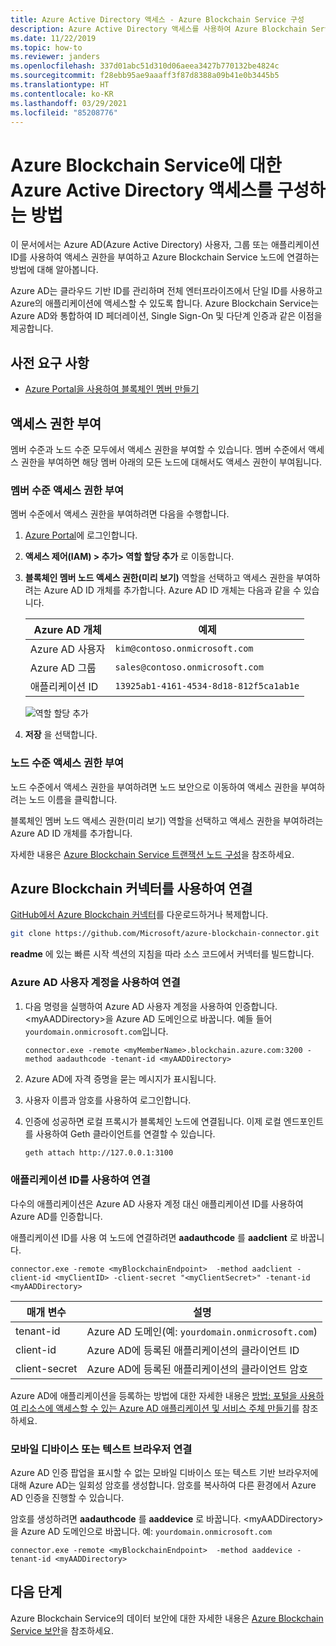```yaml
---
title: Azure Active Directory 액세스 - Azure Blockchain Service 구성
description: Azure Active Directory 액세스를 사용하여 Azure Blockchain Service를 구성하는 방법
ms.date: 11/22/2019
ms.topic: how-to
ms.reviewer: janders
ms.openlocfilehash: 337d01abc51d310d06aeea3427b770132be4824c
ms.sourcegitcommit: f28ebb95ae9aaaff3f87d8388a09b41e0b3445b5
ms.translationtype: HT
ms.contentlocale: ko-KR
ms.lasthandoff: 03/29/2021
ms.locfileid: "85208776"
---
```

# <a name="how-to-configure-azure-active-directory-access-for-azure-blockchain-service"></a>Azure Blockchain Service에 대한 Azure Active Directory 액세스를 구성하는 방법

이 문서에서는 Azure AD(Azure Active Directory) 사용자, 그룹 또는 애플리케이션 ID를 사용하여 액세스 권한을 부여하고 Azure Blockchain Service 노드에 연결하는 방법에 대해 알아봅니다.

Azure AD는 클라우드 기반 ID를 관리하며 전체 엔터프라이즈에서 단일 ID를 사용하고 Azure의 애플리케이션에 액세스할 수 있도록 합니다. Azure Blockchain Service는 Azure AD와 통합하여 ID 페더레이션, Single Sign-On 및 다단계 인증과 같은 이점을 제공합니다.

## <a name="prerequisites"></a>사전 요구 사항

* [Azure Portal을 사용하여 블록체인 멤버 만들기](create-member.md)

## <a name="grant-access"></a>액세스 권한 부여

멤버 수준과 노드 수준 모두에서 액세스 권한을 부여할 수 있습니다. 멤버 수준에서 액세스 권한을 부여하면 해당 멤버 아래의 모든 노드에 대해서도 액세스 권한이 부여됩니다.

### <a name="grant-member-level-access"></a>멤버 수준 액세스 권한 부여

멤버 수준에서 액세스 권한을 부여하려면 다음을 수행합니다.

1. [Azure Portal](https://portal.azure.com)에 로그인합니다.
1. **액세스 제어(IAM) > 추가> 역할 할당 추가** 로 이동합니다.
1. **블록체인 멤버 노드 액세스 권한(미리 보기)** 역할을 선택하고 액세스 권한을 부여하려는 Azure AD ID 개체를 추가합니다. Azure AD ID 개체는 다음과 같을 수 있습니다.

    | Azure AD 개체 | 예제 |
    |-----------------|---------|
    | Azure AD 사용자   | `kim@contoso.onmicrosoft.com` |
    | Azure AD 그룹  | `sales@contoso.onmicrosoft.com` |
    | 애플리케이션 ID  | `13925ab1-4161-4534-8d18-812f5ca1ab1e` |

    ![역할 할당 추가](./media/configure-aad/add-role-assignment.png)

1. **저장** 을 선택합니다.

### <a name="grant-node-level-access"></a>노드 수준 액세스 권한 부여

노드 수준에서 액세스 권한을 부여하려면 노드 보안으로 이동하여 액세스 권한을 부여하려는 노드 이름을 클릭합니다.

블록체인 멤버 노드 액세스 권한(미리 보기) 역할을 선택하고 액세스 권한을 부여하려는 Azure AD ID 개체를 추가합니다.

자세한 내용은 [Azure Blockchain Service 트랜잭션 노드 구성](configure-transaction-nodes.md#azure-active-directory-access-control)을 참조하세요.

## <a name="connect-using-azure-blockchain-connector"></a>Azure Blockchain 커넥터를 사용하여 연결

[GitHub에서 Azure Blockchain 커넥터](https://github.com/Microsoft/azure-blockchain-connector/)를 다운로드하거나 복제합니다.

```bash
git clone https://github.com/Microsoft/azure-blockchain-connector.git
```

**readme** 에 있는 빠른 시작 섹션의 지침을 따라 소스 코드에서 커넥터를 빌드합니다.

### <a name="connect-using-an-azure-ad-user-account"></a>Azure AD 사용자 계정을 사용하여 연결

1. 다음 명령을 실행하여 Azure AD 사용자 계정을 사용하여 인증합니다. \<myAADDirectory\>을 Azure AD 도메인으로 바꿉니다. 예들 들어 `yourdomain.onmicrosoft.com`입니다.

    ```
    connector.exe -remote <myMemberName>.blockchain.azure.com:3200 -method aadauthcode -tenant-id <myAADDirectory> 
    ```

1. Azure AD에 자격 증명을 묻는 메시지가 표시됩니다.
1. 사용자 이름과 암호를 사용하여 로그인합니다.
1. 인증에 성공하면 로컬 프록시가 블록체인 노드에 연결됩니다. 이제 로컬 엔드포인트를 사용하여 Geth 클라이언트를 연결할 수 있습니다.

    ```bash
    geth attach http://127.0.0.1:3100
    ```

### <a name="connect-using-an-application-id"></a>애플리케이션 ID를 사용하여 연결

다수의 애플리케이션은 Azure AD 사용자 계정 대신 애플리케이션 ID를 사용하여 Azure AD를 인증합니다.

애플리케이션 ID를 사용 여 노드에 연결하려면 **aadauthcode** 를 **aadclient** 로 바꿉니다.

```
connector.exe -remote <myBlockchainEndpoint>  -method aadclient -client-id <myClientID> -client-secret "<myClientSecret>" -tenant-id <myAADDirectory>
```

| 매개 변수 | 설명 |
|-----------|-------------|
| tenant-id | Azure AD 도메인(예: `yourdomain.onmicrosoft.com`)
| client-id | Azure AD에 등록된 애플리케이션의 클라이언트 ID
| client-secret | Azure AD에 등록된 애플리케이션의 클라이언트 암호

Azure AD에 애플리케이션을 등록하는 방법에 대한 자세한 내용은 [방법: 포털을 사용하여 리소스에 액세스할 수 있는 Azure AD 애플리케이션 및 서비스 주체 만들기](../../active-directory/develop/howto-create-service-principal-portal.md)를 참조하세요.

### <a name="connect-a-mobile-device-or-text-browser"></a>모바일 디바이스 또는 텍스트 브라우저 연결

Azure AD 인증 팝업을 표시할 수 없는 모바일 디바이스 또는 텍스트 기반 브라우저에 대해 Azure AD는 일회성 암호를 생성합니다. 암호를 복사하여 다른 환경에서 Azure AD 인증을 진행할 수 있습니다.

암호를 생성하려면 **aadauthcode** 를 **aaddevice** 로 바꿉니다. \<myAADDirectory\>을 Azure AD 도메인으로 바꿉니다. 예: `yourdomain.onmicrosoft.com`

```
connector.exe -remote <myBlockchainEndpoint>  -method aaddevice -tenant-id <myAADDirectory>
```

## <a name="next-steps"></a>다음 단계

Azure Blockchain Service의 데이터 보안에 대한 자세한 내용은 [Azure Blockchain Service 보안](data-security.md)을 참조하세요.